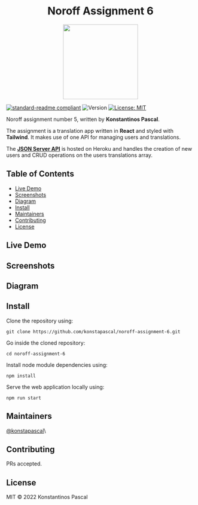 <h1 align="center">Noroff Assignment 6</h1>
<p align="center">
	<img src="https://www.pinclipart.com/picdir/big/537-5374089_react-js-logo-clipart.png" width="200">
</p>

[![standard-readme compliant](https://img.shields.io/badge/standard--readme-OK-green.svg?style=flat-square)](https://github.com/RichardLitt/standard-readme)
<img alt="Version" src="https://img.shields.io/badge/version-0.1-blue.svg?cacheSeconds=2592000" />
<a href="#" target="_blank">
<img alt="License: MIT" src="https://img.shields.io/badge/License-MIT-yellow.svg" />
</a>

Noroff assignment number 5, written by **Konstantinos Pascal**.

The assignment is a translation app written in **React** and styled with **Tailwind**. It makes use of one API for managing users and translations.

The [**JSON Server API**](https://kp-noroff-assignment-api.herokuapp.com/translations) is hosted on Heroku and handles the creation of new users and CRUD operations on the users translations array.

## Table of Contents

-  [Live Demo](#live-demo)
-  [Screenshots](#screenshots)
-  [Diagram](#diagram)
-  [Install](#install)
-  [Maintainers](#maintainers)
-  [Contributing](#contributing)
-  [License](#license)

## Live Demo

<!-- **https://assignment-5-vue.herokuapp.com/** -->

## Screenshots

<!--
<p align="center">
<img src="./public/StartPage.png">
</p>

<p align="center">
<img src="./public/QuestionsPage.png">
</p>

<p align="center">
<img src="./public/ResultsPage.png">
</p> -->

## Diagram

<!-- <p align="center">
<img src="./public/QuizAppDiagram.png">
</p> -->

## Install

Clone the repository using:

```
git clone https://github.com/konstapascal/noroff-assignment-6.git
```

Go inside the cloned repository:

```
cd noroff-assignment-6
```

Install node module dependencies using:

```
npm install
```

Serve the web application locally using:

```
npm run start
```

## Maintainers

[@konstapascal](https://github.com/konstapascal)\

## Contributing

PRs accepted.

## License

MIT © 2022 Konstantinos Pascal
